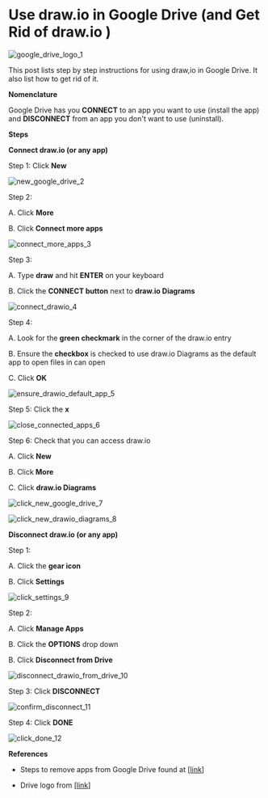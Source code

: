 # Use draw.io in Google Drive (and Get Rid of draw.io )

![google_drive_logo_1](google_drive_logo_1.png)

This post lists step by step instructions for using draw,io in Google Drive. It also list how to get rid of it.

**Nomenclature**

Google Drive has you **CONNECT** to an app you want to use (install the app) and **DISCONNECT** from an app you don't want to use (uninstall).

**Steps**

**Connect draw.io (or any app)**

Step 1: Click **New**

![new_google_drive_2](new_google_drive_2.png)

Step 2:

A. Click **More**

B. Click **Connect more apps**

![connect_more_apps_3](connect_more_apps_3.png)

Step 3:

A. Type **draw** and hit **ENTER** on your keyboard

B. Click the **CONNECT button** next to **draw.io Diagrams**

![connect_drawio_4](connect_drawio_4.png)

Step 4:

A. Look for the **green checkmark** in the corner of the draw.io entry

B. Ensure the **checkbox** is checked to use draw.io Diagrams as the default app to open files in can open

C. Click **OK**

![ensure_drawio_default_app_5](ensure_drawio_default_app_5.png)

Step 5: Click the **x**

![close_connected_apps_6](close_connected_apps_6.png)

Step 6: Check that you can access draw.io

A. Click **New**

B. Click **More**

C. Click **draw.io Diagrams**

![click_new_google_drive_7](click_new_google_drive_7.png)

![click_new_drawio_diagrams_8](click_new_drawio_diagrams_8.png)

**Disconnect draw.io (or any app)**

Step 1:

A. Click the **gear icon**

B. Click **Settings**

![click_settings_9](click_settings_9.png)

Step 2:

A. Click **Manage Apps**

B. Click the **OPTIONS** drop down

B. Click **Disconnect from Drive**

![disconnect_drawio_from_drive_10](disconnect_drawio_from_drive_10.png)

Step 3: Click **DISCONNECT**

![confirm_disconnect_11](confirm_disconnect_11.png)

Step 4: Click **DONE**

![click_done_12](click_done_12.png)

**References**

-   Steps to remove apps from Google Drive found at \[[link](http://www.bettercloud.com/monitor/the-academy/how-to-manage-google-drive-apps/)\]
    
-   Drive logo from \[[link](http://www.google.com/drive/)\]